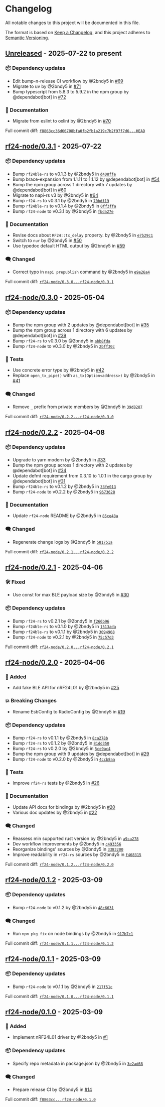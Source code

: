 # Changelog

All notable changes to this project will be documented in this file.

The format is based on [Keep a Changelog](https://keepachangelog.com/en/1.0.0/),
and this project adheres to [Semantic Versioning](https://semver.org/spec/v2.0.0.html).
<!-- markdownlint-disable MD024 -->

## [Unreleased] - 2025-07-22 to present

### <!-- 6 --> 📦 Dependency updates

- Edit bump-n-release CI workflow by @2bndy5 in [#69](https://github.com/nRF24/rf24-rs/pull/69)
- Migrate to uv by @2bndy5 in [#71](https://github.com/nRF24/rf24-rs/pull/71)
- Bump typescript from 5.8.3 to 5.9.2 in the npm group by @dependabot[bot] in [#72](https://github.com/nRF24/rf24-rs/pull/72)

### <!-- 8 --> 📝 Documentation

- Migrate from eslint to oxlint by @2bndy5 in [#70](https://github.com/nRF24/rf24-rs/pull/70)

[Unreleased]: https://github.com/nRF24/rf24-rs/compare/f8863cc36d66708bfa0fb2fb1a219c7b2f97f7d6...HEAD

Full commit diff: [`f8863cc36d66708bfa0fb2fb1a219c7b2f97f7d6...HEAD`][Unreleased]

## [rf24-node/0.3.1] - 2025-07-22

### <!-- 6 --> 📦 Dependency updates

- Bump `rf24ble-rs` to v0.1.3 by @2bndy5 in [`d408ffe`](https://github.com/nRF24/rf24-rs/commit/d408ffeee12c94b6580e7114bc9d6ab3a7eeeb23)
- Bump brace-expansion from 1.1.11 to 1.1.12 by @dependabot[bot] in [#54](https://github.com/nRF24/rf24-rs/pull/54)
- Bump the npm group across 1 directory with 7 updates by @dependabot[bot] in [#60](https://github.com/nRF24/rf24-rs/pull/60)
- Migrate to napi-rs v3 by @2bndy5 in [#64](https://github.com/nRF24/rf24-rs/pull/64)
- Bump `rf24-rs` to v0.3.1 by @2bndy5 in [`70bdf19`](https://github.com/nRF24/rf24-rs/commit/70bdf197249712bab51fb59b34397598ba2fa86f)
- Bump `rf24ble-rs` to v0.1.4 by @2bndy5 in [`0ff3ffa`](https://github.com/nRF24/rf24-rs/commit/0ff3ffa3b96c19cf63537603260a468cc1d8d286)
- Bump `rf24-node` to v0.3.1 by @2bndy5 in [`fbda27e`](https://github.com/nRF24/rf24-rs/commit/fbda27e6885b590aa2eca9625527afc81e4d46ca)

### <!-- 8 --> 📝 Documentation

- Revise docs about `RF24::tx_delay` property. by @2bndy5 in [`e7b29c1`](https://github.com/nRF24/rf24-rs/commit/e7b29c14ac33cdebd4437ef64f89d2a340f89613)
- Switch to `nur` by @2bndy5 in [#50](https://github.com/nRF24/rf24-rs/pull/50)
- Use typedoc default HTML output by @2bndy5 in [#59](https://github.com/nRF24/rf24-rs/pull/59)

### <!-- 9 --> 🗨️ Changed

- Correct typo in `napi prepublish` command by @2bndy5 in [`e9e26a4`](https://github.com/nRF24/rf24-rs/commit/e9e26a4dc60a8e114eca897d81b7cf091f9b822f)

[rf24-node/0.3.1]: https://github.com/nRF24/rf24-rs/compare/rf24-node/0.3.0...rf24-node/0.3.1

Full commit diff: [`rf24-node/0.3.0...rf24-node/0.3.1`][rf24-node/0.3.1]

## [rf24-node/0.3.0] - 2025-05-04

### <!-- 6 --> 📦 Dependency updates

- Bump the npm group with 2 updates by @dependabot[bot] in [#35](https://github.com/nRF24/rf24-rs/pull/35)
- Bump the npm group across 1 directory with 6 updates by @dependabot[bot] in [#39](https://github.com/nRF24/rf24-rs/pull/39)
- Bump `rf24-rs` to v0.3.0 by @2bndy5 in [`abb8fda`](https://github.com/nRF24/rf24-rs/commit/abb8fdab9575ef30fa3445067aca11f21f07dfbb)
- Bump `rf24-node` to v0.3.0 by @2bndy5 in [`2bff30c`](https://github.com/nRF24/rf24-rs/commit/2bff30cc7500ca556acaa84ed9a239bdcb4b8061)

### <!-- 7 -->🚦 Tests

- Use concrete error type by @2bndy5 in [#42](https://github.com/nRF24/rf24-rs/pull/42)
- Replace `open_tx_pipe()` with `as_tx(Option<address>)` by @2bndy5 in [#41](https://github.com/nRF24/rf24-rs/pull/41)

### <!-- 9 --> 🗨️ Changed

- Remove `_` prefix from private members by @2bndy5 in [`39d8287`](https://github.com/nRF24/rf24-rs/commit/39d8287461777bbf9d8a1c1a92636b46b29669d0)

[rf24-node/0.3.0]: https://github.com/nRF24/rf24-rs/compare/rf24-node/0.2.2...rf24-node/0.3.0

Full commit diff: [`rf24-node/0.2.2...rf24-node/0.3.0`][rf24-node/0.3.0]

## [rf24-node/0.2.2] - 2025-04-08

### <!-- 6 --> 📦 Dependency updates

- Upgrade to yarn modern by @2bndy5 in [#33](https://github.com/nRF24/rf24-rs/pull/33)
- Bump the npm group across 1 directory with 2 updates by @dependabot[bot] in [#34](https://github.com/nRF24/rf24-rs/pull/34)
- Update defmt requirement from 0.3.10 to 1.0.1 in the cargo group by @dependabot[bot] in [#31](https://github.com/nRF24/rf24-rs/pull/31)
- Bump `rf24ble-rs` to v0.1.2 by @2bndy5 in [`33fe013`](https://github.com/nRF24/rf24-rs/commit/33fe0130101feb42aaa49aa5b88ac928034ec261)
- Bump `rf24-node` to v0.2.2 by @2bndy5 in [`9673628`](https://github.com/nRF24/rf24-rs/commit/96736283d11aced8c58cb1e871c71829d57a50bf)

### <!-- 8 --> 📝 Documentation

- Update `rf24-node` README by @2bndy5 in [`85ce48a`](https://github.com/nRF24/rf24-rs/commit/85ce48a87aadb16189bd08285e96b767c410a8f1)

### <!-- 9 --> 🗨️ Changed

- Regenerate change logs by @2bndy5 in [`581751a`](https://github.com/nRF24/rf24-rs/commit/581751af27d074797b4749572f05e9f8b3548e21)

[rf24-node/0.2.2]: https://github.com/nRF24/rf24-rs/compare/rf24-node/0.2.1...rf24-node/0.2.2

Full commit diff: [`rf24-node/0.2.1...rf24-node/0.2.2`][rf24-node/0.2.2]

## [rf24-node/0.2.1] - 2025-04-06

### <!-- 4 --> 🛠️ Fixed

- Use const for max BLE payload size by @2bndy5 in [#30](https://github.com/nRF24/rf24-rs/pull/30)

### <!-- 6 --> 📦 Dependency updates

- Bump `rf24-rs` to v0.2.1 by @2bndy5 in [`f266b96`](https://github.com/nRF24/rf24-rs/commit/f266b9695f1c492cce1ea7720a6df4fde298c338)
- Bump `rf24ble-rs` to v0.1.0 by @2bndy5 in [`1513ada`](https://github.com/nRF24/rf24-rs/commit/1513ada7aa678588ef153cbe1511021efeb7b286)
- Bump `rf24ble-rs` to v0.1.1 by @2bndy5 in [`3094968`](https://github.com/nRF24/rf24-rs/commit/3094968d17f63dea1594b0438534319f3aac5e89)
- Bump `rf24-node` to v0.2.1 by @2bndy5 in [`75c57d3`](https://github.com/nRF24/rf24-rs/commit/75c57d3b2f140ab15e95f6de76b771aaa24a8591)

[rf24-node/0.2.1]: https://github.com/nRF24/rf24-rs/compare/rf24-node/0.2.0...rf24-node/0.2.1

Full commit diff: [`rf24-node/0.2.0...rf24-node/0.2.1`][rf24-node/0.2.1]

## [rf24-node/0.2.0] - 2025-04-06

### <!-- 1 --> 🚀 Added

- Add fake BLE API for nRF24L01 by @2bndy5 in [#25](https://github.com/nRF24/rf24-rs/pull/25)

### <!-- 10 --> 💥 Breaking Changes

- Rename EsbConfig to RadioConfig by @2bndy5 in [#19](https://github.com/nRF24/rf24-rs/pull/19)

### <!-- 6 --> 📦 Dependency updates

- Bump `rf24-rs` to v0.1.1 by @2bndy5 in [`8ca278b`](https://github.com/nRF24/rf24-rs/commit/8ca278bbbff72514c8c84001bbd3480d4ba7d1d9)
- Bump `rf24-rs` to v0.1.2 by @2bndy5 in [`81dd350`](https://github.com/nRF24/rf24-rs/commit/81dd350634880a4a76f3817e0e85d8099490fb37)
- Bump `rf24-rs` to v0.2.0 by @2bndy5 in [`5ce9ac4`](https://github.com/nRF24/rf24-rs/commit/5ce9ac456ec1e1bb00613e433ec8636919c58495)
- Bump the npm group with 9 updates by @dependabot[bot] in [#29](https://github.com/nRF24/rf24-rs/pull/29)
- Bump `rf24-node` to v0.2.0 by @2bndy5 in [`4ccb8aa`](https://github.com/nRF24/rf24-rs/commit/4ccb8aa09a06b154efeb9007ba1b3a88ea7c5682)

### <!-- 7 -->🚦 Tests

- Improve ``rf24-rs`` tests by @2bndy5 in [#26](https://github.com/nRF24/rf24-rs/pull/26)

### <!-- 8 --> 📝 Documentation

- Update API docs for bindings by @2bndy5 in [#20](https://github.com/nRF24/rf24-rs/pull/20)
- Various doc updates by @2bndy5 in [#22](https://github.com/nRF24/rf24-rs/pull/22)

### <!-- 9 --> 🗨️ Changed

- Reassess min supported rust version by @2bndy5 in [`a9ca278`](https://github.com/nRF24/rf24-rs/commit/a9ca278b3ed38a682bba54bbf32de2b874ae9097)
- Dev workflow improvements by @2bndy5 in [`c493356`](https://github.com/nRF24/rf24-rs/commit/c493356b8044655f5a1930e7ef240243fa990d34)
- Reorganize bindings' sources by @2bndy5 in [`3383200`](https://github.com/nRF24/rf24-rs/commit/33832000723857bf7b09a94c4ab892adc9cc66bf)
- Improve readability in `rf24-rs` sources by @2bndy5 in [`f468315`](https://github.com/nRF24/rf24-rs/commit/f4683153d72bd67b0a7707a3a922a0d03b852164)

[rf24-node/0.2.0]: https://github.com/nRF24/rf24-rs/compare/rf24-node/0.1.2...rf24-node/0.2.0

Full commit diff: [`rf24-node/0.1.2...rf24-node/0.2.0`][rf24-node/0.2.0]

## [rf24-node/0.1.2] - 2025-03-09

### <!-- 6 --> 📦 Dependency updates

- Bump `rf24-node` to v0.1.2 by @2bndy5 in [`48c6631`](https://github.com/nRF24/rf24-rs/commit/48c663146c989e05e2506eda67fcbe0795e68c98)

### <!-- 9 --> 🗨️ Changed

- Run `npm pkg fix` on node bindings by @2bndy5 in [`917b7c1`](https://github.com/nRF24/rf24-rs/commit/917b7c138d0f809c4959b0aee860d2cfb7f15fac)

[rf24-node/0.1.2]: https://github.com/nRF24/rf24-rs/compare/rf24-node/0.1.1...rf24-node/0.1.2

Full commit diff: [`rf24-node/0.1.1...rf24-node/0.1.2`][rf24-node/0.1.2]

## [rf24-node/0.1.1] - 2025-03-09

### <!-- 6 --> 📦 Dependency updates

- Bump `rf24-node` to v0.1.1 by @2bndy5 in [`217f51c`](https://github.com/nRF24/rf24-rs/commit/217f51cde5c33451b9fbf845ec0a2ca89902e990)

[rf24-node/0.1.1]: https://github.com/nRF24/rf24-rs/compare/rf24-node/0.1.0...rf24-node/0.1.1

Full commit diff: [`rf24-node/0.1.0...rf24-node/0.1.1`][rf24-node/0.1.1]

## [rf24-node/0.1.0] - 2025-03-09

### <!-- 1 --> 🚀 Added

- Implement nRF24L01 driver by @2bndy5 in [#1](https://github.com/nRF24/rf24-rs/pull/1)

### <!-- 6 --> 📦 Dependency updates

- Specify repo metadata in package.json by @2bndy5 in [`3e2ad68`](https://github.com/nRF24/rf24-rs/commit/3e2ad68e1de85e1622a3c474c4853c2620e5f103)

### <!-- 9 --> 🗨️ Changed

- Prepare release CI by @2bndy5 in [#14](https://github.com/nRF24/rf24-rs/pull/14)

[rf24-node/0.1.0]: https://github.com/nRF24/rf24-rs/compare/f8863cc36d66708bfa0fb2fb1a219c7b2f97f7d6...rf24-node/0.1.0

Full commit diff: [`f8863cc...rf24-node/0.1.0`][rf24-node/0.1.0]

<!-- generated by git-cliff -->
